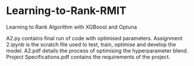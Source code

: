 # Learning-to-Rank-RMIT
Learning to Rank Algorithm with XGBoost and Optuna

A2.py contains final run of code with optimised parameters. 
Assignment 2.ipynb is the scratch file used to test, train, optimise and develop the model. 
A2.pdf details the process of optimising the hyperparameter blend.
Project Specifications.pdf contains the requirements of the project.
